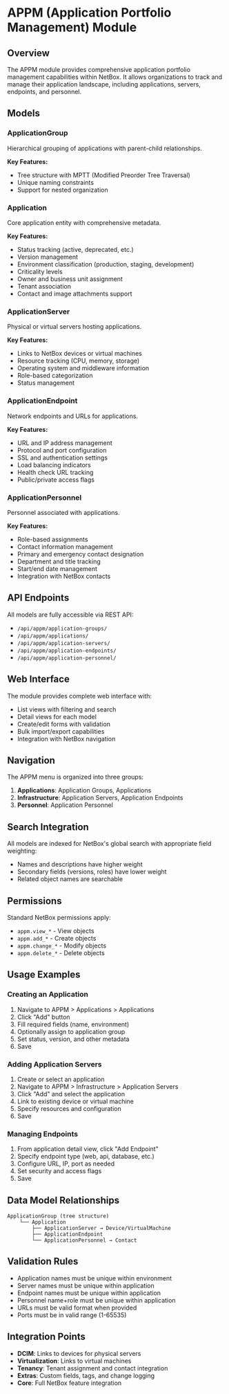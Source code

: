 # APPM (Application Portfolio Management) Module

## Overview

The APPM module provides comprehensive application portfolio management capabilities within NetBox. It allows organizations to track and manage their application landscape, including applications, servers, endpoints, and personnel.

## Models

### ApplicationGroup
Hierarchical grouping of applications with parent-child relationships.

**Key Features:**
- Tree structure with MPTT (Modified Preorder Tree Traversal)
- Unique naming constraints
- Support for nested organization

### Application
Core application entity with comprehensive metadata.

**Key Features:**
- Status tracking (active, deprecated, etc.)
- Version management
- Environment classification (production, staging, development)
- Criticality levels
- Owner and business unit assignment
- Tenant association
- Contact and image attachments support

### ApplicationServer
Physical or virtual servers hosting applications.

**Key Features:**
- Links to NetBox devices or virtual machines
- Resource tracking (CPU, memory, storage)
- Operating system and middleware information
- Role-based categorization
- Status management

### ApplicationEndpoint
Network endpoints and URLs for applications.

**Key Features:**
- URL and IP address management
- Protocol and port configuration
- SSL and authentication settings
- Load balancing indicators
- Health check URL tracking
- Public/private access flags

### ApplicationPersonnel
Personnel associated with applications.

**Key Features:**
- Role-based assignments
- Contact information management
- Primary and emergency contact designation
- Department and title tracking
- Start/end date management
- Integration with NetBox contacts

## API Endpoints

All models are fully accessible via REST API:

- `/api/appm/application-groups/`
- `/api/appm/applications/`
- `/api/appm/application-servers/`
- `/api/appm/application-endpoints/`
- `/api/appm/application-personnel/`

## Web Interface

The module provides complete web interface with:

- List views with filtering and search
- Detail views for each model
- Create/edit forms with validation
- Bulk import/export capabilities
- Integration with NetBox navigation

## Navigation

The APPM menu is organized into three groups:

1. **Applications**: Application Groups, Applications
2. **Infrastructure**: Application Servers, Application Endpoints  
3. **Personnel**: Application Personnel

## Search Integration

All models are indexed for NetBox's global search with appropriate field weighting:

- Names and descriptions have higher weight
- Secondary fields (versions, roles) have lower weight
- Related object names are searchable

## Permissions

Standard NetBox permissions apply:
- `appm.view_*` - View objects
- `appm.add_*` - Create objects
- `appm.change_*` - Modify objects
- `appm.delete_*` - Delete objects

## Usage Examples

### Creating an Application
1. Navigate to APPM > Applications > Applications
2. Click "Add" button
3. Fill required fields (name, environment)
4. Optionally assign to application group
5. Set status, version, and other metadata
6. Save

### Adding Application Servers
1. Create or select an application
2. Navigate to APPM > Infrastructure > Application Servers
3. Click "Add" and select the application
4. Link to existing device or virtual machine
5. Specify resources and configuration
6. Save

### Managing Endpoints
1. From application detail view, click "Add Endpoint"
2. Specify endpoint type (web, api, database, etc.)
3. Configure URL, IP, port as needed
4. Set security and access flags
5. Save

## Data Model Relationships

```
ApplicationGroup (tree structure)
    └── Application
        ├── ApplicationServer → Device/VirtualMachine
        ├── ApplicationEndpoint
        └── ApplicationPersonnel → Contact
```

## Validation Rules

- Application names must be unique within environment
- Server names must be unique within application
- Endpoint names must be unique within application
- Personnel name+role must be unique within application
- URLs must be valid format when provided
- Ports must be in valid range (1-65535)

## Integration Points

- **DCIM**: Links to devices for physical servers
- **Virtualization**: Links to virtual machines
- **Tenancy**: Tenant assignment and contact integration
- **Extras**: Custom fields, tags, and change logging
- **Core**: Full NetBox feature integration